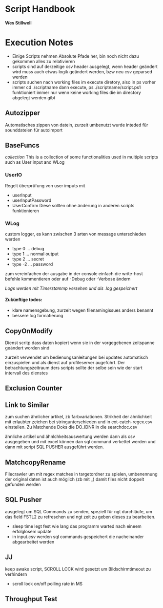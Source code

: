 # Script Handbook 
#### Wes Stillwell

# Execution Notes

- Einige Scripts nehmen Absolute Pfade her, bin noch nicht dazu gekommen alles zu relativieren
- scripts sind auf derzeitige csv header ausgelegt, wenn header geändert wird muss auch etwas logik geändert werden, bzw neu csv geparsed werden 
- scripts suchen nach working files im execute diretory, also in ps vorher immer cd ./scriptname dann execute, ps ./scriptname/script.ps1 funktioniert immer nur wenn keine working files die im directory abgelegt werden gibt

## Autozipper

Automatisches zippen von datein, zurzeit umbenutzt wurde inteded für sounddateien für autoimport


## BaseFuncs
  *collection*
  This is a collection of some functionalities used in multiple scripts such as User input and WLog

### UserIO

Regelt überprüfung von user imputs mit 
- userInput
- userInputPassword
- UserConfirm
Diese sollten ohne änderung in anderen scripts funktionieren

### WLog

custom logger, es kann zwischen 3 arten von message unterschieden werden
- type 0 ... debug
- type 1 ... normal output
- type 2 ... secret
- type -2 ... password

zum vereinfachen der ausgabe in der console einfach die write-host befehle kommentieren oder auf -Debug oder -Verbose ändern

*Logs werden mit Timerstammp versehen und als .log gespeichert*

#### Zukünftige todos:

- klare namensgebung, zurzeit wegen filenamingissues anders benannt
- bessere log formatierung


## CopyOnModify

Dienst scritp dass daten kopiert wenn sie in der vorgegebenen zeitspanne geändert worden sind

zurzeit verwendet um bedienungsanleitungen bei updates automatisch einzuspielen und als dienst auf profileserver augeführt.
Der betrachtungszeitraum ders scripts sollte der selbe sein wie der start intervall des dienstes

## Exclusion Counter

## Link to Similar

zum suchen ähnlicher artikel, zb farbvariationen. Strikheit der ähnlichkeit mit erlaubter zeichen bei stringunterschieden und in ext-catch-regex.csv einstellen. Zu Matchende Doks die DO_IDNR in die searchdoc.csv

ähnliche artikel und ähnlchkeitsauswertung werden dann als csv ausgegeben und mit excel können dan sql command verkettet werden und dann mit script SQL PUSHER ausgeführt werden.

## MatchcopyRename

Filecrawler um mit regex matches in targetordner zu spielen, umbenennung der original daten ist auch möglich (zb mit _) damit files nicht doppelt gefunden werden


## SQL Pusher

ausgelegt um SQL Commands zu senden, speziell für ngt durchläufe, um das field FSTL2 zu refreschen und ngt zeit zu geben dieses zu bearbeiten.
- sleep time legt fest wie lang das programm warted nach eineem erfolglosem update
- in input.csv werden sql commands gespeichert die nacheinander abgearbeitet werden

## JJ

keep awake script, SCROLL LOCK wird gesetzt um Bildschirmtimeout zu verhindern
- scroll lock on/off polling rate in MS

## Throughput Test